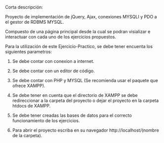 Corta descripción:

Proyecto de implementación de jQuery, Ajax, conexiones MYSQLI y PDO a el gestor de RDBMS MYSQL.

Compuesto de una página principal desde la cual se podran visializar e interactuar con cada uno de los ejercicios propuestos.

Para la utilización de este Ejercicio-Practico, se debe tener encuenta los siguientes parametros:

1. Se debe contar con conexion a internet.

2. Se debe contar con un editor de código.

3. Se debe contar con PHP y MYSQL (Se recomienda usar el paquete que ofrece XAMPP).

4. Se debe tener en cuenta que el directorio de XAMPP se debe redireccionar a la carpeta del proyecto o dejar el proyecto en la carpeta htdocs de XAMPP.

5. Se debe tener creadas las bases de datos para el correcto funcionamiento de los ejercicios.

6. Para abrir el proyecto escriba en su navegador  http://localhost/(nombre de la carpeta).